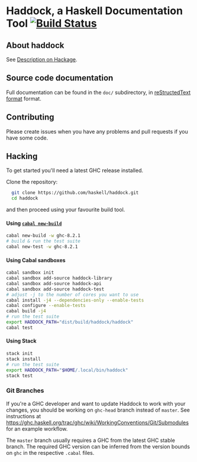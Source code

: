 # Haddock, a Haskell Documentation Tool [![Build Status](https://travis-ci.org/haskell/haddock.svg?branch=master)](https://travis-ci.org/haskell/haddock)


## About haddock

See [Description on Hackage](https://hackage.haskell.org/package/haddock).

## Source code documentation

Full documentation can be found in the `doc/` subdirectory, in
[reStructedText format](http://www.sphinx-doc.org/en/stable/rest.html)
format.

## Contributing

Please create issues when you have any problems and pull requests if you have some code.

## Hacking

To get started you'll need a latest GHC release installed.

Clone the repository:

```bash
  git clone https://github.com/haskell/haddock.git
  cd haddock
```

and then proceed using your favourite build tool.

#### Using [`cabal new-build`](http://cabal.readthedocs.io/en/latest/nix-local-build-overview.html)

```bash
cabal new-build -w ghc-8.2.1
# build & run the test suite
cabal new-test -w ghc-8.2.1
```

#### Using Cabal sandboxes

```bash
cabal sandbox init
cabal sandbox add-source haddock-library
cabal sandbox add-source haddock-api
cabal sandbox add-source haddock-test
# adjust -j to the number of cores you want to use
cabal install -j4 --dependencies-only --enable-tests
cabal configure --enable-tests
cabal build -j4
# run the test suite
export HADDOCK_PATH="dist/build/haddock/haddock"
cabal test
```

#### Using Stack

```bash
stack init
stack install
# run the test suite
export HADDOCK_PATH="$HOME/.local/bin/haddock"
stack test
```

### Git Branches

If you're a GHC developer and want to update Haddock to work with your
changes, you should be working on `ghc-head` branch instead of `master`.
See instructions at
https://ghc.haskell.org/trac/ghc/wiki/WorkingConventions/Git/Submodules
for an example workflow.

The `master` branch usually requires a GHC from the latest GHC stable
branch. The required GHC version can be inferred from the version
bounds on `ghc` in the respective `.cabal` files.
